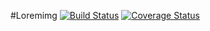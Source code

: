 #Loremimg [![Build Status](https://travis-ci.org/silvanadrian/loremimg.svg?branch=master)](https://travis-ci.org/silvanadrian/loremimg) [![Coverage Status](https://coveralls.io/repos/github/silvanadrian/loremimg/badge.svg?branch=master)](https://coveralls.io/github/silvanadrian/loremimg?branch=master)
